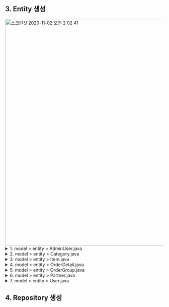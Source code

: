 ## 3. Entity 생성

<img width="719" alt="스크린샷 2020-11-02 오전 2 02 41" src="https://user-images.githubusercontent.com/30459523/97809315-7f911080-1caf-11eb-95ad-5709c4c3a395.png">


<details>
<summary>1. model > entity > AdminUser.java</summary>
<div markdown="1">       

  <img width="249" alt="스크린샷 2020-11-02 오전 2 02 34" src="https://user-images.githubusercontent.com/30459523/97809314-7b64f300-1caf-11eb-82e7-2645a75e37c7.png">


```java
package com.example.study.model.entity;

import lombok.AllArgsConstructor;
import lombok.Data;
import lombok.NoArgsConstructor;

import javax.persistence.Entity;
import javax.persistence.GeneratedValue;
import javax.persistence.GenerationType;
import javax.persistence.Id;
import java.time.LocalDateTime;

@Data
@AllArgsConstructor
@NoArgsConstructor
@Entity
public class AdminUser {

    @Id
    @GeneratedValue(strategy = GenerationType.IDENTITY)
    private Long id;

    private String account;

    private String password;

    private String status;

    private String role;

    private LocalDateTime lastLoginAt;

    private LocalDateTime passwordUpdatedAt;

    private int loginFailCount;

    private LocalDateTime registeredAt;

    private LocalDateTime unregisteredAt;

    private LocalDateTime createdAt;

    private String createdBy;

    private LocalDateTime updatedAt;

    private String updatedBy;
}

```
   
</div>
</details>



<details>
<summary>2. model > entity > Category.java</summary>
<div markdown="1">       

<img width="251" alt="스크린샷 2020-11-02 오전 2 09 09" src="https://user-images.githubusercontent.com/30459523/97809465-68065780-1cb0-11eb-9b8b-9aed688894ce.png">


```java
package com.example.study.model.entity;

import lombok.AllArgsConstructor;
import lombok.Data;
import lombok.NoArgsConstructor;

import javax.persistence.Entity;
import javax.persistence.GeneratedValue;
import javax.persistence.GenerationType;
import javax.persistence.Id;
import java.time.LocalDateTime;

@Data
@AllArgsConstructor
@NoArgsConstructor
@Entity
public class Category {

    @Id
    @GeneratedValue(strategy = GenerationType.IDENTITY)
    private Long id;

    private String type;

    private String title;

    private LocalDateTime createdAt;

    private String cratedBy;

    private LocalDateTime updatedAt;

    private String updatedBy;

}
```

</div>
</details>



<details>
<summary>3. model > entity > Item.java</summary>
<div markdown="1">       

<img width="248" alt="스크린샷 2020-11-02 오전 2 09 54" src="https://user-images.githubusercontent.com/30459523/97809488-82403580-1cb0-11eb-8f6e-00cf6ac8d9b9.png">


```java
package com.example.study.model.entity;

import lombok.AllArgsConstructor;
import lombok.Data;
import lombok.NoArgsConstructor;

import javax.persistence.*;
import java.math.BigDecimal;
import java.time.LocalDateTime;

@Data
@AllArgsConstructor
@NoArgsConstructor
@Entity
public class Item {

    @Id
    @GeneratedValue(strategy = GenerationType.IDENTITY)
    private Long id;

    private String status;

    private String name;

    private String title;

    private String content;

    private BigDecimal price;

    private String brandName;

    private LocalDateTime registeredAt;

    private LocalDateTime unregisteredAt;

    private LocalDateTime createdAt;

    private String createdBy;

    private LocalDateTime updatedAt;

    private String updatedBy;

		private Long partnerId;
}

```

</div>
</details>



<details>
<summary>4. model > entity > OrderDetail.java</summary>
<div markdown="1">       

<img width="252" alt="스크린샷 2020-11-02 오전 2 10 58" src="https://user-images.githubusercontent.com/30459523/97809518-a7cd3f00-1cb0-11eb-95ff-0c416057df96.png">

```java
package com.example.study.model.entity;

import lombok.AllArgsConstructor;
import lombok.Data;
import lombok.NoArgsConstructor;

import javax.persistence.*;
import java.math.BigDecimal;
import java.time.LocalDateTime;

@Data
@AllArgsConstructor
@NoArgsConstructor
@Entity
public class OrderDetail {

    @Id
    @GeneratedValue(strategy = GenerationType.IDENTITY)
    private Long id;

    private String status;

    private LocalDateTime arrivalDate;

    private Integer quantity;

    private BigDecimal totalPrice;

    private LocalDateTime createdAt;

    private String createdBy;

    private LocalDateTime updatedAt;

    private String updatedBy;
		
		private Long itemId;

    private Long userId;
}

```

</div>
</details>



<details>
<summary>5. model > entity > OrderGroup.java</summary>
<div markdown="1">       

<img width="246" alt="스크린샷 2020-11-02 오전 2 11 06" src="https://user-images.githubusercontent.com/30459523/97809523-ac91f300-1cb0-11eb-9ffd-e4762c999164.png">



```java
package com.example.study.model.entity;

import lombok.AllArgsConstructor;
import lombok.Data;
import lombok.NoArgsConstructor;

import javax.persistence.Entity;
import javax.persistence.GeneratedValue;
import javax.persistence.GenerationType;
import javax.persistence.Id;
import java.math.BigDecimal;
import java.time.LocalDateTime;

@Data
@AllArgsConstructor
@NoArgsConstructor
@Entity
public class OrderGroup {

    @Id
    @GeneratedValue(strategy = GenerationType.IDENTITY)
    private Long id;

    private String status;

    private String orderType;       //주문의 형태 - 일괄/개별

    private String revAddress;

    private String revName;

    private String paymentType;     // 카드/현금

    private BigDecimal totalPrice;

    private Integer totalQuantity;

    private LocalDateTime orderAt;

    private LocalDateTime arrivalDate;

    private LocalDateTime createdAt;

    private String createdBy;

    private LocalDateTime updatedAt;

    private String updatedBy;

		private Long userId;
}

```

</div>
</details>



<details>
<summary>6. model > entity > Partner.java</summary>
<div markdown="1">       

<img width="197" alt="스크린샷 2020-11-02 오전 2 11 14" src="https://user-images.githubusercontent.com/30459523/97809530-b156a700-1cb0-11eb-9d50-39c26986c918.png">

```java
package com.example.study.model.entity;

import lombok.AllArgsConstructor;
import lombok.Data;
import lombok.NoArgsConstructor;

import javax.persistence.Entity;
import javax.persistence.GeneratedValue;
import javax.persistence.GenerationType;
import javax.persistence.Id;
import java.time.LocalDateTime;

@Data
@AllArgsConstructor
@NoArgsConstructor
@Entity
public class Partner {

    @Id
    @GeneratedValue(strategy = GenerationType.IDENTITY)
    private Long id;

    private String name;

    private String status;

    private String address;

    private String callCenter;

    private String partnerNumber;

    private String businessNumber;

    private String ceoName;

    private LocalDateTime registeredAt;

    private LocalDateTime unregisteredAt;

    private LocalDateTime createdAt;

    private String createdBy;

    private LocalDateTime updatedAt;

    private String updatedBy;

		private Long categoryId;

}

```

</div>
</details>



<details>
<summary>7. model > entity > User.java</summary>
<div markdown="1">       

<img width="208" alt="스크린샷 2020-11-02 오전 2 11 21" src="https://user-images.githubusercontent.com/30459523/97809535-b582c480-1cb0-11eb-8bb8-9580b87dc231.png">


```java
package com.example.study.model.entity;

import lombok.AllArgsConstructor;
import lombok.Data;
import lombok.NoArgsConstructor;

import javax.persistence.*;
import java.time.LocalDateTime;

@Data
@AllArgsConstructor
@NoArgsConstructor
@Entity
public class User {

    @Id
    @GeneratedValue(strategy = GenerationType.IDENTITY)
    private Long id;

    private String account;

    private String password;

    private String status;

    private String email;

    private String phoneNumber;

    private LocalDateTime registeredAt;

    private LocalDateTime unregisteredAt;

    private LocalDateTime createdAt;

    private String createdBy;

    private LocalDateTime updatedAt;

    private String updatedBy;

}

```

</div>
</details>





## 4. Repository 생성
